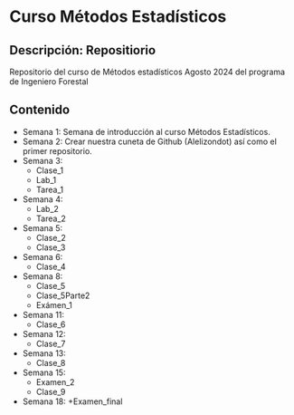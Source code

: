 # Curso Métodos Estadísticos
## Descripción: Repositiorio
Repositorio del curso de Métodos estadísticos Agosto 2024 del programa de Ingeniero Forestal

## Contenido

+ Semana 1: Semana de introducción al curso Métodos Estadísticos.
+ Semana 2: Crear nuestra cuneta de Github (Alelizondot) así como el primer repositorio.
+ Semana 3: 
	+ Clase_1
	+ Lab_1
	+ Tarea_1
+ Semana 4:
	+ Lab_2
	+ Tarea_2
+ Semana 5: 
	+ Clase_2
	+ Clase_3
+ Semana 6: 
	+ Clase_4
+ Semana 8:
	+ Clase_5
	+ Clase_5Parte2
	+ Exámen_1
+ Semana 11:
	+ Clase_6
+ Semana 12:
	+ Clase_7
+ Semana 13:
	+ Clase_8
+ Semana 15:
	+ Examen_2
	+ Clase_9
+ Semana 18:
  +Examen_final

